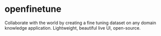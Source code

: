 # openfinetune
Collaborate with the world by creating a fine tuning dataset on any domain knowledge application. Lightweight, beautiful live UI, open-source. 

